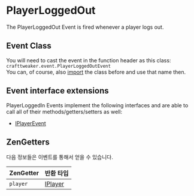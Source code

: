 # PlayerLoggedOut

The PlayerLoggedOut Event is fired whenever a player logs out.

## Event Class

You will need to cast the event in the function header as this class:  
`crafttweaker.event.PlayerLoggedOutEvent`  
You can, of course, also [import](/AdvancedFunctions/Import/) the class before and use that name then.

## Event interface extensions

PlayerLoggedIn Events implement the following interfaces and are able to call all of their methods/getters/setters as well:

- [IPlayerEvent](/Vanilla/Events/Events/IPlayerEvent/)

## ZenGetters

다음 정보들은 이벤트를 통해서 얻을 수 있습니다.

| ZenGetter | 반환 타입                                |
| --------- | ------------------------------------ |
| `player`  | [IPlayer](/Vanilla/Players/IPlayer/) |